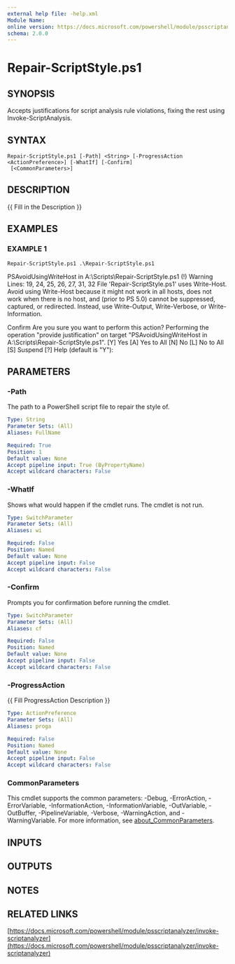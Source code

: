 ```yaml
---
external help file: -help.xml
Module Name:
online version: https://docs.microsoft.com/powershell/module/psscriptanalyzer/invoke-scriptanalyzer
schema: 2.0.0
---
```


# Repair-ScriptStyle.ps1

## SYNOPSIS
Accepts justifications for script analysis rule violations, fixing the rest using Invoke-ScriptAnalysis.

## SYNTAX

```
Repair-ScriptStyle.ps1 [-Path] <String> [-ProgressAction <ActionPreference>] [-WhatIf] [-Confirm]
 [<CommonParameters>]
```

## DESCRIPTION
{{ Fill in the Description }}

## EXAMPLES

### EXAMPLE 1
```
Repair-ScriptStyle.ps1 .\Repair-ScriptStyle.ps1
```

PSAvoidUsingWriteHost in A:\Scripts\Repair-ScriptStyle.ps1
 (!) Warning
 Lines: 19, 24, 25, 26, 27, 31, 32
 File 'Repair-ScriptStyle.ps1' uses Write-Host.
Avoid using Write-Host because it might not work in all hosts,
does not work when there is no host, and (prior to PS 5.0) cannot be suppressed, captured, or redirected.
Instead, use Write-Output, Write-Verbose, or Write-Information.

Confirm
Are you sure you want to perform this action?
Performing the operation "provide justification" on target "PSAvoidUsingWriteHost in A:\Scripts\Repair-ScriptStyle.ps1".
\[Y\] Yes  \[A\] Yes to All  \[N\] No  \[L\] No to All  \[S\] Suspend  \[?\] Help (default is "Y"):

## PARAMETERS

### -Path
The path to a PowerShell script file to repair the style of.

```yaml
Type: String
Parameter Sets: (All)
Aliases: FullName

Required: True
Position: 1
Default value: None
Accept pipeline input: True (ByPropertyName)
Accept wildcard characters: False
```

### -WhatIf
Shows what would happen if the cmdlet runs.
The cmdlet is not run.

```yaml
Type: SwitchParameter
Parameter Sets: (All)
Aliases: wi

Required: False
Position: Named
Default value: None
Accept pipeline input: False
Accept wildcard characters: False
```

### -Confirm
Prompts you for confirmation before running the cmdlet.

```yaml
Type: SwitchParameter
Parameter Sets: (All)
Aliases: cf

Required: False
Position: Named
Default value: None
Accept pipeline input: False
Accept wildcard characters: False
```

### -ProgressAction
{{ Fill ProgressAction Description }}

```yaml
Type: ActionPreference
Parameter Sets: (All)
Aliases: proga

Required: False
Position: Named
Default value: None
Accept pipeline input: False
Accept wildcard characters: False
```

### CommonParameters
This cmdlet supports the common parameters: -Debug, -ErrorAction, -ErrorVariable, -InformationAction, -InformationVariable, -OutVariable, -OutBuffer, -PipelineVariable, -Verbose, -WarningAction, and -WarningVariable. For more information, see [about_CommonParameters](http://go.microsoft.com/fwlink/?LinkID=113216).

## INPUTS

## OUTPUTS

## NOTES

## RELATED LINKS

[https://docs.microsoft.com/powershell/module/psscriptanalyzer/invoke-scriptanalyzer](https://docs.microsoft.com/powershell/module/psscriptanalyzer/invoke-scriptanalyzer)

